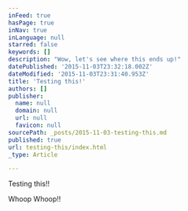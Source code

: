 ```yaml
---
inFeed: true
hasPage: true
inNav: true
inLanguage: null
starred: false
keywords: []
description: "Wow, let's see where this ends up!"
datePublished: '2015-11-03T23:32:18.002Z'
dateModified: '2015-11-03T23:31:40.953Z'
title: 'Testing this!'
authors: []
publisher:
  name: null
  domain: null
  url: null
  favicon: null
sourcePath: _posts/2015-11-03-testing-this.md
published: true
url: testing-this/index.html
_type: Article

---
```

Testing this!!

Whoop Whoop!!